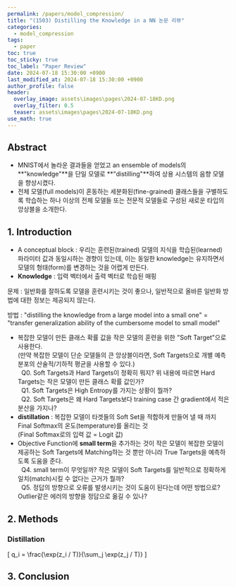 ```yaml
---
permalink: /papers/model_compression/
title: "(1503) Distilling the Knowledge in a NN 논문 리뷰"
categories:
  - model_compression
tags:
  - paper
toc: true
toc_sticky: true
toc_label: "Paper Review"
date: 2024-07-18 15:30:00 +0900
last_modified_at: 2024-07-18 15:30:00 +0900
author_profile: false
header:
  overlay_image: assets\images\pages\2024-07-18KD.png
  overlay_filter: 0.5 
  teaser: assets\images\pages\2024-07-18KD.png
use_math: true
---
```

## Abstract
- MNIST에서 놀라운 결과들을 얻었고 an ensemble of models의 **"knowledge"**을 단일 모델로 **"distilling"**하여 상용 시스템의 음향 모델을 향상시켰다.
- 전체 모델(full models)이 혼동하는 세분화된(fine-grained) 클래스들을 구별하도록 학습하는 하나 이상의 전체 모델들 또는 전문적 모델들로 구성된 새로운 타입의 앙상블을 소개한다.

## 1. Introduction
- A conceptual block : 우리는 훈련된(trained) 모델의 지식을 학습된(learned) 파라미터 값과 동일시하는 경향이 있는데, 이는 동일한 knowledge는 유지하면서 모델의 형태(form)를 변경하는 것을 어렵게 만든다.
- **Knowledge** : 입력 벡터에서 출력 벡터로 학습된 매핑

<!-- 복잡한 모델은 많은 클래스를 구분하는 법을 학습하며, 주로 올바른 답의 평균 로그 확률을 최대화하는 것을 목표로 합니다.
학습의 부수적인 효과로, 모델은 모든 틀린 답에도 확률을 할당합니다. 이 확률은 매우 작을 수 있지만, 다른 틀린 답에 비해 상대적으로 큰 경우가 많습니다. 이러한 상대적 확률은 모델의 일반화 경향을 잘 보여줍니다. -->
<!-- 위 내용이 무슨 의미를 갖지? -->

문제 : 일반화를 잘하도록 모델을 훈련시키는 것이 좋으나, 일반적으로 올바른 일반화 방법에 대한 정보는 제공되지 않는다.

방법 : "distilling the knowledge from a large model into a small one" = "transfer generalization ability of the cumbersome model to small model"
  - 복잡한 모델이 만든 클래스 확률 값을 작은 모델의 훈련을 위한 "Soft Target"으로 사용한다.   
  (만약 복잡한 모델이 단순 모델들의 큰 앙상블이라면, Soft Targets으로 개별 예측 분포의 산술적/기하적 평균을 사용할 수 있다.)     
&nbsp; Q0. Soft Targets과 Hard Targets이 정확히 뭐지? 위 내용에 따르면 Hard Targets는 작은 모델이 만든 클래스 확률 값인가?   
&nbsp; Q1. Soft Targets은 High Entropy를 가지는 상황이 뭘까?   
&nbsp; Q2. Soft Targets은 왜 Hard Targets보다 training case 간 gradient에서 적은 분산을 가지나?   
  - **distillation** : 복잡한 모델이 타겟들의 Soft Set을 적합하게 만들어 낼 때 까지 Final Softmax의 온도(temperature)를 올리는 것   
  (Final Softmax로의 입력 값 = Logit 값)      
  - Objective Function에 **small term**을 추가하는 것이 작은 모델이 복잡한 모델이 제공하는 Soft Targets에 Matching하는 것 뿐만 아니라 True Targets을 예측하도록 도움을 준다.   
&nbsp; Q4. small term이 무엇일까? 작은 모델이 Soft Targets를 일반적으로 정확하게 일치(match)시킬 수 없다는 근거가 뭘까?   
&nbsp; Q5. 정답의 방향으로 오류를 발생시키는 것이 도움이 된다는데 어떤 방법으로? Outlier같은 에러의 방향을 정답으로 옮길 수 있나?   

## 2. Methods
### Distillation
\[
q_i = \frac{\exp(z_i / T)}{\sum_j \exp(z_j / T)}
\]

## 3. Conclusion

